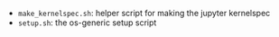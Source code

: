 
* `make_kernelspec.sh`: helper script for making the jupyter kernelspec
* `setup.sh`: the os-generic setup script


